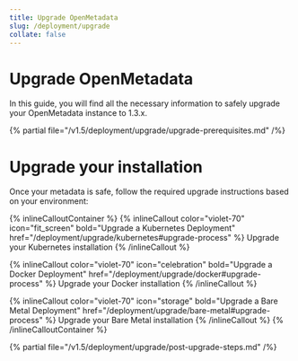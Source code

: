 ```yaml
---
title: Upgrade OpenMetadata
slug: /deployment/upgrade
collate: false
---
```


# Upgrade OpenMetadata

In this guide, you will find all the necessary information to safely upgrade your OpenMetadata instance to 1.3.x.

{% partial file="/v1.5/deployment/upgrade/upgrade-prerequisites.md" /%}

# Upgrade your installation

Once your metadata is safe, follow the required upgrade instructions based on your environment:

{% inlineCalloutContainer %}
  {% inlineCallout
    color="violet-70"
    icon="fit_screen"
    bold="Upgrade a Kubernetes Deployment"
    href="/deployment/upgrade/kubernetes#upgrade-process" %}
      Upgrade your Kubernetes installation
  {% /inlineCallout %}

  {% inlineCallout
    color="violet-70"
    icon="celebration"
    bold="Upgrade a Docker Deployment"
    href="/deployment/upgrade/docker#upgrade-process" %}
      Upgrade your Docker installation
  {% /inlineCallout %}

  {% inlineCallout
    color="violet-70"
    icon="storage"
    bold="Upgrade a Bare Metal Deployment"
    href="/deployment/upgrade/bare-metal#upgrade-process" %}
      Upgrade your Bare Metal installation
  {% /inlineCallout %}
{% /inlineCalloutContainer %}

{% partial file="/v1.5/deployment/upgrade/post-upgrade-steps.md" /%}
